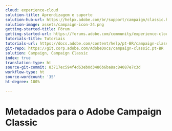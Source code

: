 ```yaml
---
cloud: experience-cloud
solution-title: Aprendizagem e suporte
solution-hub-url: https://helpx.adobe.com/br/support/campaign/classic.html
solution-image: assets/campaign-icon-24.png
getting-started-title: Fórum
getting-started-url: https://forums.adobe.com/community/experience-cloud/marketing-cloud/campaign/classic
tutorials-title: Tutoriais
tutorials-url: https://docs.adobe.com/content/help/pt-BR/campaign-classic-learn/tutorials/overview.html
git-repo: https://git.corp.adobe.com/AdobeDocs/campaign-classic.pt-BR
solution: Campaign, Campaign Classic
index: true
translation-type: ht
source-git-commit: 83717ec594f4d63eb0d3486b6ba8ac84087e7c3d
workflow-type: ht
source-wordcount: '35'
ht-degree: 100%

---
```



# Metadados para o Adobe Campaign Classic
